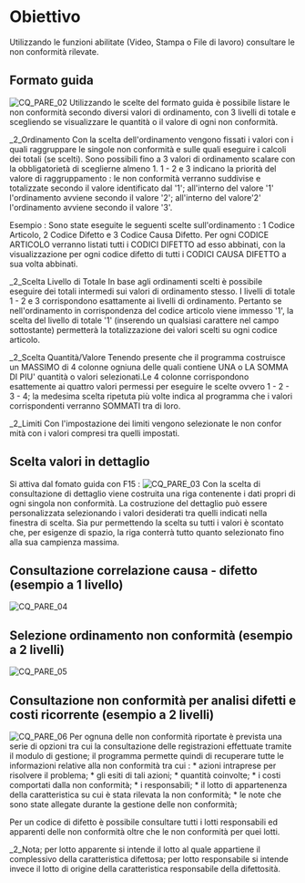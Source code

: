 # Obiettivo
Utilizzando le funzioni abilitate (Video, Stampa o File di lavoro) consultare le non conformità rilevate.
## Formato guida
![CQ_PARE_02](http://doc.smeup.com/immagini/MBDOC_OGG-P_CQNS10/CQ_PARE_02.png)
Utilizzando le scelte del formato guida è possibile listare le non conformità secondo diversi valori di ordinamento,
con 3 livelli di totale e scegliendo se visualizzare le quantità o il valore di ogni non conformità.

_2_Ordinamento
Con la scelta dell'ordinamento vengono fissati i valori con i quali raggruppare le singole non conformità e sulle quali eseguire i calcoli dei totali (se scelti). Sono possibili fino a 3 valori di ordinamento scalare con la obbligatorietà di sceglierne almeno 1.
1 - 2 e 3 indicano la priorità del valore di raggruppamento :  le non conformità verranno suddivise e totalizzate secondo il valore identificato dal '1'; all'interno del valore '1' l'ordinamento avviene secondo il valore '2'; all'interno del valore'2' l'ordinamento avviene secondo il valore '3'.

Esempio : 
Sono state eseguite le seguenti scelte sull'ordinamento :  1 Codice Articolo, 2 Codice Difetto e 3 Codice Causa Difetto.
Per ogni CODICE ARTICOLO verranno listati tutti i CODICI DIFETTO ad esso abbinati, con la visualizzazione per ogni codice difetto di tutti i CODICI CAUSA DIFETTO a sua volta abbinati.

_2_Scelta Livello di Totale
In base agli ordinamenti scelti è possibile eseguire dei totali intermedi sui valori di ordinamento stesso. I livelli di totale 1 - 2 e 3 corrispondono esattamente ai livelli di ordinamento.
Pertanto se nell'ordinamento in corrispondenza del codice articolo viene immesso '1', la scelta del livello di totale '1' (inserendo un qualsiasi carattere nel campo sottostante) permetterà la totalizzazione dei valori scelti su ogni codice articolo.

_2_Scelta Quantità/Valore
Tenendo presente che il programma costruisce un MASSIMO di 4 colonne ogniuna delle quali contiene UNA o LA SOMMA DI PIU' quantità o valori selezionati.Le 4 colonne corrispondono esattemente ai quattro valori permessi per eseguire le scelte ovvero 1 - 2 - 3 - 4; la medesima scelta ripetuta più volte indica al programma che i valori corrispondenti verranno SOMMATI tra di loro.

_2_Limiti
Con l'impostazione dei limiti vengono selezionate le non confor mità con i valori compresi tra quelli impostati.

## Scelta valori in dettaglio
Si attiva dal fomato guida con F15 : 
![CQ_PARE_03](http://doc.smeup.com/immagini/MBDOC_OGG-P_CQNS10/CQ_PARE_03.png)
Con la scelta di consultazione di dettaglio viene costruita una riga contenente i dati propri di ogni singola non conformità. La costruzione del dettaglio può essere personalizzata selezionando i valori desiderati tra quelli indicati nella finestra di scelta. Sia pur permettendo la scelta su tutti i valori è scontato che, per esigenze di spazio, la riga conterrà tutto quanto selezionato fino alla sua campienza massima.

## Consultazione correlazione causa - difetto (esempio a 1 livello)
![CQ_PARE_04](http://doc.smeup.com/immagini/MBDOC_OGG-P_CQNS10/CQ_PARE_04.png)
## Selezione ordinamento non conformità (esempio a 2 livelli)
![CQ_PARE_05](http://doc.smeup.com/immagini/MBDOC_OGG-P_CQNS10/CQ_PARE_05.png)
## Consultazione non conformità per analisi difetti e costi ricorrente (esempio a 2 livelli)
![CQ_PARE_06](http://doc.smeup.com/immagini/MBDOC_OGG-P_CQNS10/CQ_PARE_06.png)
Per ognuna delle non conformità riportate è prevista una serie di opzioni tra cui la consultazione delle registrazioni effettuate tramite il modulo di gestione; il programma permette quindi di recuperare tutte le informazioni relative alla non conformità tra cui : 
 \* azioni intraprese per risolvere il problema;
 \* gli esiti di tali azioni;
 \* quantità coinvolte;
 \* i costi comportati dalla non conformità;
 \* i responsabili;
 \* il lotto di appartenenza della caratteristica su cui è stata rilevata la non conformità;
 \* le note che sono state allegate durante la gestione delle non conformità;

Per un codice di difetto è possibile consultare tutti i lotti responsabili ed apparenti delle non conformità oltre che le non conformità per quei lotti.

_2_Nota; per lotto apparente si intende il lotto al quale appartiene il complessivo della caratteristica difettosa; per lotto responsabile si intende invece il lotto di origine della caratteristica responsabile della difettosità.
